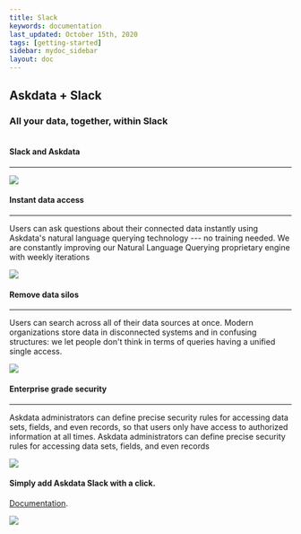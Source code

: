 ```yaml
---
title: Slack
keywords: documentation
last_updated: October 15th, 2020
tags: [getting-started]
sidebar: mydoc_sidebar
layout: doc
---
```


## Askdata + Slack

### All your data, together, within Slack


<div class="text-center"><img style="max-width:260px" src="https://uploads-ssl.webflow.com/5dff758010bfa7f94c98e37e/5e579461f53be6407b085feb_slack-askdata.png" alt="" class="image rounded-circle pb-4"></div>

#### Slack and Askdata
-----------------

![](https://uploads-ssl.webflow.com/5dff758010bfa7f94c98e37e/5e57ab47552cf49952938ec7_Askdata-Slack-1.png)

#### Instant data access
-------------------

Users can ask questions about their connected data instantly using Askdata's natural language querying technology --- no training needed. We are constantly improving our Natural Language Querying proprietary engine with weekly iterations

![](https://uploads-ssl.webflow.com/5dff758010bfa7f94c98e37e/5e56c32d2070ca596dd951bc_Group%2025.png)


#### Remove data silos
-----------------

Users can search across all of their data sources at once. Modern organizations store data in disconnected systems and in confusing structures: we let people don't think in terms of queries having a unified single access.

![](https://uploads-ssl.webflow.com/5dff758010bfa7f94c98e37e/5e56c32de4278496a8c15447_datasets.png)


#### Enterprise grade security
-------------------------

Askdata administrators can define precise security rules for accessing data sets, fields, and even records, so that users only have access to authorized information at all times. Askdata administrators can define precise security rules for accessing data sets, fields, and even records

![](https://uploads-ssl.webflow.com/5dff758010bfa7f94c98e37e/5e56c32e51e4df737743842a_lock.png)

#### Simply add Askdata Slack with a click. 
[Documentation](https://www.askdata.com/docs/).

[![](https://uploads-ssl.webflow.com/5dff758010bfa7f94c98e37e/5e57acb6539f8cc553a39663_add_to_slack.png)](https://askdata-slack.slack.com/apps/AD4JQDVPT-askdata)

